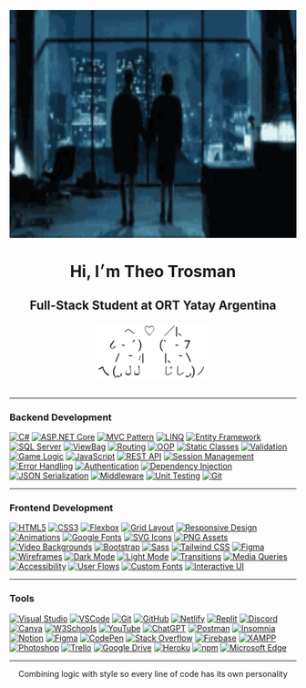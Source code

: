 <p align="center">
  <img src="fight-club.gif" width="700" height="400" alt="ascii banner"/>
</p>

<h1 align="center">Hi, I׳m Theo Trosman</h1>
<h2 align="center">Full-Stack Student at ORT Yatay Argentina</h2> 
<p align="center">
  <img src="gatosascii.png" width="200" alt="ascii cat" />
</p>

<div align="center" style="display: flex; justify-content: center; flex-wrap: wrap; gap: 20px;">
</div>

---  
### Backend Development

[![C#](https://img.shields.io/badge/C%23-24292f?style=for-the-badge&logo=csharp&logoColor=white)](https://github.com/theotrosman/TP_05-4lD)
[![ASP.NET Core](https://img.shields.io/badge/ASP.NET%20Core-ededed?style=for-the-badge&logo=dotnet&logoColor=24292f)](https://github.com/theotrosman/TP_04-4lD)
[![MVC Pattern](https://img.shields.io/badge/MVC-24292f?style=for-the-badge&logo=visualstudiocode&logoColor=white)](https://github.com/theotrosman/ESCAPE-C137)
[![LINQ](https://img.shields.io/badge/LINQ-ededed?style=for-the-badge&logo=codewars&logoColor=24292f)](https://github.com/theotrosman/TP_05-4lD)
[![Entity Framework](https://img.shields.io/badge/Entity%20Framework-24292f?style=for-the-badge&logo=dotnet&logoColor=white)](https://github.com/theotrosman/TP_04-4lD)
[![SQL Server](https://img.shields.io/badge/SQL%20Server-ededed?style=for-the-badge&logo=microsoftsqlserver&logoColor=24292f)](https://github.com/theotrosman/TP_04-4lD)
[![ViewBag](https://img.shields.io/badge/ViewBag-24292f?style=for-the-badge&logo=data&logoColor=white)](https://github.com/theotrosman/ESCAPE-C137)
[![Routing](https://img.shields.io/badge/Routing-ededed?style=for-the-badge&logo=github&logoColor=24292f)](https://github.com/theotrosman/TP_05-4lD)
[![OOP](https://img.shields.io/badge/OOP-24292f?style=for-the-badge&logo=abstract&logoColor=white)](https://github.com/theotrosman/TP_05-4lD)
[![Static Classes](https://img.shields.io/badge/Static%20Classes-ededed?style=for-the-badge&logo=circle&logoColor=24292f)](https://github.com/theotrosman/ESCAPE-C137)
[![Validation](https://img.shields.io/badge/Validation-24292f?style=for-the-badge&logo=check&logoColor=white)](https://github.com/theotrosman/TP_05-4lD)
[![Game Logic](https://img.shields.io/badge/Game%20Logic-ededed?style=for-the-badge&logo=joystick&logoColor=24292f)](https://github.com/theotrosman/ESCAPE-C137)
[![JavaScript](https://img.shields.io/badge/JavaScript-24292f?style=for-the-badge&logo=javascript&logoColor=white)](https://github.com/theotrosman/ESCAPE-C137)
[![REST API](https://img.shields.io/badge/REST%20API-ededed?style=for-the-badge&logo=cloud&logoColor=24292f)](https://github.com/theotrosman/TP_04-4lD)
[![Session Management](https://img.shields.io/badge/Session%20Management-24292f?style=for-the-badge&logo=session&logoColor=white)](https://github.com/theotrosman/ESCAPE-C137)
[![Error Handling](https://img.shields.io/badge/Error%20Handling-ededed?style=for-the-badge&logo=bug&logoColor=24292f)](https://github.com/theotrosman/TP_05-4lD)
[![Authentication](https://img.shields.io/badge/Authentication-24292f?style=for-the-badge&logo=unlock&logoColor=white)](https://github.com/theotrosman/TP_05-4lD)
[![Dependency Injection](https://img.shields.io/badge/Dependency%20Injection-ededed?style=for-the-badge&logo=syringe&logoColor=24292f)](https://github.com/theotrosman/TP_04-4lD)
[![JSON Serialization](https://img.shields.io/badge/JSON%20Serialization-24292f?style=for-the-badge&logo=json&logoColor=white)](https://github.com/theotrosman/TP_05-4lD)
[![Middleware](https://img.shields.io/badge/Middleware-ededed?style=for-the-badge&logo=microsoft&logoColor=24292f)](https://github.com/theotrosman/TP_04-4lD)
[![Unit Testing](https://img.shields.io/badge/Unit%20Testing-24292f?style=for-the-badge&logo=testtube&logoColor=white)](https://github.com/theotrosman/TP_05-4lD)
[![Git](https://img.shields.io/badge/Git-24292f?style=for-the-badge&logo=git&logoColor=white)](https://github.com/theotrosman)

---

### Frontend Development

[![HTML5](https://img.shields.io/badge/HTML5-24292f?style=for-the-badge&logo=html5&logoColor=white)](https://github.com/theotrosman/PROMED)
[![CSS3](https://img.shields.io/badge/CSS3-ededed?style=for-the-badge&logo=css3&logoColor=24292f)](https://github.com/theotrosman/EBTOOLS)
[![Flexbox](https://img.shields.io/badge/Flexbox-24292f?style=for-the-badge&logo=css3&logoColor=white)](https://github.com/theotrosman/PROMED)
[![Grid Layout](https://img.shields.io/badge/CSS%20Grid-ededed?style=for-the-badge&logo=csswizardry&logoColor=24292f)](https://github.com/theotrosman/TP_01A-4lD)
[![Responsive Design](https://img.shields.io/badge/Responsive%20Design-24292f?style=for-the-badge&logo=responsive&logoColor=white)](https://github.com/theotrosman/PROMED)
[![Animations](https://img.shields.io/badge/CSS%20Animations-ededed?style=for-the-badge&logo=css3&logoColor=24292f)](https://github.com/theotrosman/ESCAPE-C137)
[![Google Fonts](https://img.shields.io/badge/Google%20Fonts-24292f?style=for-the-badge&logo=google&logoColor=white)](https://github.com/theotrosman/TP_01A-4lD)
[![SVG Icons](https://img.shields.io/badge/SVG-ededed?style=for-the-badge&logo=svg&logoColor=24292f)](https://github.com/theotrosman/PROMED)
[![PNG Assets](https://img.shields.io/badge/PNG-24292f?style=for-the-badge&logo=file-image&logoColor=white)](https://github.com/theotrosman/TP_01A-4lD)
[![Video Backgrounds](https://img.shields.io/badge/Video%20Background-ededed?style=for-the-badge&logo=video&logoColor=24292f)](https://github.com/theotrosman/PROMED)
[![Bootstrap](https://img.shields.io/badge/Bootstrap-24292f?style=for-the-badge&logo=bootstrap&logoColor=white)](https://github.com/theotrosman/PROMED)
[![Sass](https://img.shields.io/badge/Sass-ededed?style=for-the-badge&logo=sass&logoColor=24292f)](https://github.com/theotrosman/EBTOOLS)
[![Tailwind CSS](https://img.shields.io/badge/TailwindCSS-24292f?style=for-the-badge&logo=tailwindcss&logoColor=white)](https://github.com/theotrosman/PROMED)
[![Figma](https://img.shields.io/badge/Figma-ededed?style=for-the-badge&logo=figma&logoColor=24292f)](https://github.com/theotrosman/EBTOOLS)
[![Wireframes](https://img.shields.io/badge/Wireframes-24292f?style=for-the-badge&logo=simpleicons&logoColor=white)](https://github.com/theotrosman/EBTOOLS)
[![Dark Mode](https://img.shields.io/badge/Dark%20Mode-ededed?style=for-the-badge&logo=moon&logoColor=24292f)](https://github.com/theotrosman/PROMED)
[![Light Mode](https://img.shields.io/badge/Light%20Mode-24292f?style=for-the-badge&logo=sun&logoColor=white)](https://github.com/theotrosman/PROMED)
[![Transitions](https://img.shields.io/badge/Transitions-ededed?style=for-the-badge&logo=transition&logoColor=24292f)](https://github.com/theotrosman/ESCAPE-C137)
[![Media Queries](https://img.shields.io/badge/Media%20Queries-24292f?style=for-the-badge&logo=css3&logoColor=white)](https://github.com/theotrosman/EBTOOLS)
[![Accessibility](https://img.shields.io/badge/Accessibility-ededed?style=for-the-badge&logo=accessibility&logoColor=24292f)](https://github.com/theotrosman/PROMED)
[![User Flows](https://img.shields.io/badge/User%20Flows-24292f?style=for-the-badge&logo=user&logoColor=white)](https://github.com/theotrosman/TP_01A-4lD)
[![Custom Fonts](https://img.shields.io/badge/Custom%20Fonts-ededed?style=for-the-badge&logo=font&logoColor=24292f)](https://github.com/theotrosman/EBTOOLS)
[![Interactive UI](https://img.shields.io/badge/Interactive%20UI-24292f?style=for-the-badge&logo=interactive&logoColor=white)](https://github.com/theotrosman/ESCAPE-C137)

---

### Tools

[![Visual Studio](https://img.shields.io/badge/Visual%20Studio-24292f?style=for-the-badge&logo=visualstudio&logoColor=white)](https://github.com/theotrosman/TP_05-4lD)
[![VSCode](https://img.shields.io/badge/VSCode-ededed?style=for-the-badge&logo=visual-studio-code&logoColor=24292f)](https://github.com/theotrosman/EBTOOLS)
[![Git](https://img.shields.io/badge/Git-24292f?style=for-the-badge&logo=git&logoColor=white)](https://github.com/theotrosman/)
[![GitHub](https://img.shields.io/badge/GitHub-ededed?style=for-the-badge&logo=github&logoColor=24292f)](https://github.com/theotrosman)
[![Netlify](https://img.shields.io/badge/Netlify-24292f?style=for-the-badge&logo=netlify&logoColor=white)](https://github.com/theotrosman/PROMED)
[![Replit](https://img.shields.io/badge/Replit-ededed?style=for-the-badge&logo=replit&logoColor=24292f)]()
[![Discord](https://img.shields.io/badge/Discord-24292f?style=for-the-badge&logo=discord&logoColor=white)]()
[![Canva](https://img.shields.io/badge/Canva-ededed?style=for-the-badge&logo=canva&logoColor=24292f)]()
[![W3Schools](https://img.shields.io/badge/W3Schools-24292f?style=for-the-badge&logo=w3schools&logoColor=white)]()
[![YouTube](https://img.shields.io/badge/YouTube-ededed?style=for-the-badge&logo=youtube&logoColor=24292f)]()
[![ChatGPT](https://img.shields.io/badge/ChatGPT-24292f?style=for-the-badge&logo=openai&logoColor=white)]()
[![Postman](https://img.shields.io/badge/Postman-ededed?style=for-the-badge&logo=postman&logoColor=24292f)]()
[![Insomnia](https://img.shields.io/badge/Insomnia-24292f?style=for-the-badge&logo=insomnia&logoColor=white)]()
[![Notion](https://img.shields.io/badge/Notion-ededed?style=for-the-badge&logo=notion&logoColor=24292f)]()
[![Figma](https://img.shields.io/badge/Figma-24292f?style=for-the-badge&logo=figma&logoColor=white)]()
[![CodePen](https://img.shields.io/badge/CodePen-ededed?style=for-the-badge&logo=codepen&logoColor=24292f)]()
[![Stack Overflow](https://img.shields.io/badge/Stack%20Overflow-24292f?style=for-the-badge&logo=stackoverflow&logoColor=white)]()
[![Firebase](https://img.shields.io/badge/Firebase-ededed?style=for-the-badge&logo=firebase&logoColor=24292f)]()
[![XAMPP](https://img.shields.io/badge/XAMPP-24292f?style=for-the-badge&logo=xampp&logoColor=white)]()
[![Photoshop](https://img.shields.io/badge/Photoshop-ededed?style=for-the-badge&logo=adobephotoshop&logoColor=24292f)]()
[![Trello](https://img.shields.io/badge/Trello-24292f?style=for-the-badge&logo=trello&logoColor=white)]()
[![Google Drive](https://img.shields.io/badge/Google%20Drive-ededed?style=for-the-badge&logo=googledrive&logoColor=24292f)]()
[![Heroku](https://img.shields.io/badge/Heroku-24292f?style=for-the-badge&logo=heroku&logoColor=white)]()
[![npm](https://img.shields.io/badge/npm-ededed?style=for-the-badge&logo=npm&logoColor=24292f)]()
[![Microsoft Edge](https://img.shields.io/badge/Edge-24292f?style=for-the-badge&logo=microsoftedge&logoColor=white)]()

---

<p align="center">
Combining logic with style so every line of code has its own personality
</p>
